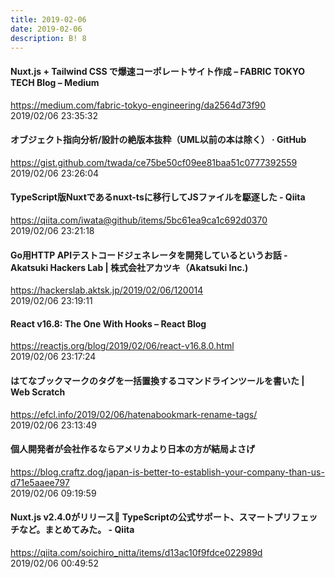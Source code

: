 ```yaml
---
title: 2019-02-06
date: 2019-02-06
description: B! 8
---
```


#### Nuxt.js + Tailwind CSS で爆速コーポレートサイト作成 – FABRIC TOKYO TECH Blog – Medium
https://medium.com/fabric-tokyo-engineering/da2564d73f90<br>
2019/02/06 23:35:32<br>


#### オブジェクト指向分析/設計の絶版本抜粋（UML以前の本は除く） · GitHub
https://gist.github.com/twada/ce75be50cf09ee81baa51c0777392559<br>
2019/02/06 23:26:04<br>


#### TypeScript版Nuxtであるnuxt-tsに移行してJSファイルを駆逐した - Qiita
https://qiita.com/iwata@github/items/5bc61ea9ca1c692d0370<br>
2019/02/06 23:21:18<br>


#### Go用HTTP APIテストコードジェネレータを開発しているというお話 - Akatsuki Hackers Lab | 株式会社アカツキ（Akatsuki Inc.)
https://hackerslab.aktsk.jp/2019/02/06/120014<br>
2019/02/06 23:19:11<br>


#### React v16.8: The One With Hooks – React Blog
https://reactjs.org/blog/2019/02/06/react-v16.8.0.html<br>
2019/02/06 23:17:24<br>


####                 はてなブックマークのタグを一括置換するコマンドラインツールを書いた | Web Scratch            
https://efcl.info/2019/02/06/hatenabookmark-rename-tags/<br>
2019/02/06 23:13:49<br>


#### 個人開発者が会社作るならアメリカより日本の方が結局よさげ
https://blog.craftz.dog/japan-is-better-to-establish-your-company-than-us-d71e5aaee797<br>
2019/02/06 09:19:59<br>


#### Nuxt.js v2.4.0がリリース🎉 TypeScriptの公式サポート、スマートプリフェッチなど。まとめてみた。 - Qiita
https://qiita.com/soichiro_nitta/items/d13ac10f9fdce022989d<br>
2019/02/06 00:49:52<br>


